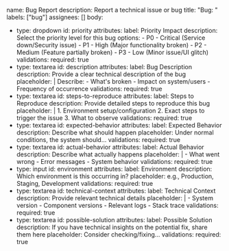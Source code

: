 name: Bug Report
description: Report a technical issue or bug
title: "Bug: "
labels: ["bug"]
assignees: []
body:
  - type: dropdown
    id: priority
    attributes:
      label: Priority Impact
      description: Select the priority level for this bug
      options:
        - P0 - Critical (Service down/Security issue)
        - P1 - High (Major functionality broken)
        - P2 - Medium (Feature partially broken)
        - P3 - Low (Minor issue/UI glitch)
    validations:
      required: true
  - type: textarea
    id: description
    attributes:
      label: Bug Description
      description: Provide a clear technical description of the bug
      placeholder: |
        Describe:
        - What's broken
        - Impact on system/users
        - Frequency of occurrence
    validations:
      required: true
  - type: textarea
    id: steps-to-reproduce
    attributes:
      label: Steps to Reproduce
      description: Provide detailed steps to reproduce this bug
      placeholder: |
        1. Environment setup/configuration
        2. Exact steps to trigger the issue
        3. What to observe
    validations:
      required: true
  - type: textarea
    id: expected-behavior
    attributes:
      label: Expected Behavior
      description: Describe what should happen
      placeholder: Under normal conditions, the system should...
    validations:
      required: true
  - type: textarea
    id: actual-behavior
    attributes:
      label: Actual Behavior
      description: Describe what actually happens
      placeholder: |
        - What went wrong
        - Error messages
        - System behavior
    validations:
      required: true
  - type: input
    id: environment
    attributes:
      label: Environment
      description: Which environment is this occurring in?
      placeholder: e.g., Production, Staging, Development
    validations:
      required: true
  - type: textarea
    id: technical-context
    attributes:
      label: Technical Context
      description: Provide relevant technical details
      placeholder: |
        - System version
        - Component versions
        - Relevant logs
        - Stack trace
    validations:
      required: true
  - type: textarea
    id: possible-solution
    attributes:
      label: Possible Solution
      description: If you have technical insights on the potential fix, share them here
      placeholder: Consider checking/fixing...
    validations:
      required: true
